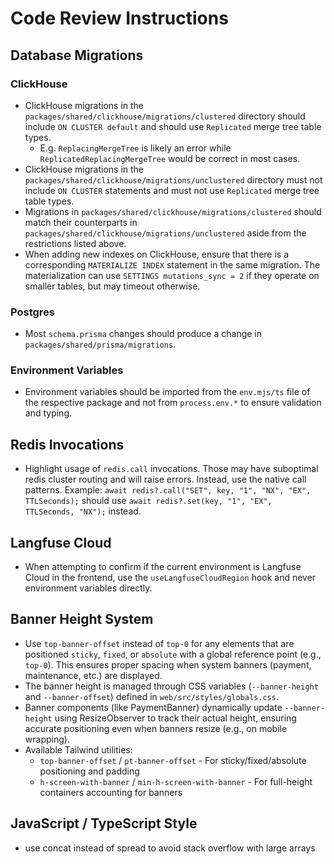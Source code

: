 # Code Review Instructions

## Database Migrations

### ClickHouse

- ClickHouse migrations in the `packages/shared/clickhouse/migrations/clustered` directory should include `ON CLUSTER default` and should use `Replicated` merge tree table types.
  - E.g. `ReplacingMergeTree` is likely an error while `ReplicatedReplacingMergeTree` would be correct in most cases.
- ClickHouse migrations in the `packages/shared/clickhouse/migrations/unclustered` directory must not include `ON CLUSTER` statements and must not use `Replicated` merge tree table types.
- Migrations in `packages/shared/clickhouse/migrations/clustered` should match their counterparts in `packages/shared/clickhouse/migrations/unclustered` aside from the restrictions listed above.
- When adding new indexes on ClickHouse, ensure that there is a corresponding `MATERIALIZE INDEX` statement in the same migration. The materialization can use `SETTINGS mutations_sync = 2` if they operate on smaller tables, but may timeout otherwise.

### Postgres

- Most `schema.prisma` changes should produce a change in `packages/shared/prisma/migrations`.

### Environment Variables

- Environment variables should be imported from the `env.mjs/ts` file of the respective package and not from `process.env.*` to ensure validation and typing.

## Redis Invocations

- Highlight usage of `redis.call` invocations. Those may have suboptimal redis cluster routing and will raise errors. Instead, use the native call patterns.
  Example: `await redis?.call("SET", key, "1", "NX", "EX", TTLSeconds);` should use `await redis?.set(key, "1", "EX", TTLSeconds, "NX");` instead.

## Langfuse Cloud

- When attempting to confirm if the current environment is Langfuse Cloud in the frontend, use the `useLangfuseCloudRegion` hook and never environment variables directly.

## Banner Height System

- Use `top-banner-offset` instead of `top-0` for any elements that are positioned `sticky`, `fixed`, or `absolute` with a global reference point (e.g., `top-0`). This ensures proper spacing when system banners (payment, maintenance, etc.) are displayed.
- The banner height is managed through CSS variables (`--banner-height` and `--banner-offset`) defined in `web/src/styles/globals.css`.
- Banner components (like PaymentBanner) dynamically update `--banner-height` using ResizeObserver to track their actual height, ensuring accurate positioning even when banners resize (e.g., on mobile wrapping).
- Available Tailwind utilities:
  - `top-banner-offset` / `pt-banner-offset` - For sticky/fixed/absolute positioning and padding
  - `h-screen-with-banner` / `min-h-screen-with-banner` - For full-height containers accounting for banners

## JavaScript / TypeScript Style
- use concat instead of spread to avoid stack overflow with large arrays
